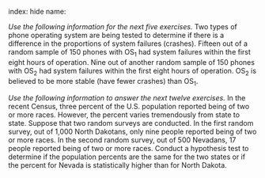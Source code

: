 index: hide
name: 

 *Use the following information for the next five exercises.* Two types of phone operating system are being tested to determine if there is a difference in the proportions of system failures (crashes). Fifteen out of a random sample of 150 phones with OS<sub>1</sub> had system failures within the first eight hours of operation. Nine out of another random sample of 150 phones with OS<sub>2</sub> had system failures within the first eight hours of operation. OS<sub>2</sub> is believed to be more stable (have fewer crashes) than OS<sub>1</sub>.

 *Use the following information to answer the next twelve exercises.* In the recent Census, three percent of the U.S. population reported being of two or more races. However, the percent varies tremendously from state to state. Suppose that two random surveys are conducted. In the first random survey, out of 1,000 North Dakotans, only nine people reported being of two or more races. In the second random survey, out of 500 Nevadans, 17 people reported being of two or more races. Conduct a hypothesis test to determine if the population percents are the same for the two states or if the percent for Nevada is statistically higher than for North Dakota.

